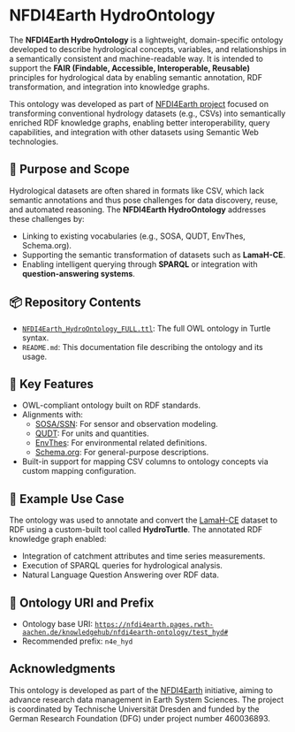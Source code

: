 # NFDI4Earth HydroOntology

The **NFDI4Earth HydroOntology** is a lightweight, domain-specific ontology developed to describe hydrological concepts, variables, and relationships in a semantically consistent and machine-readable way. It is intended to support the **FAIR (Findable, Accessible, Interoperable, Reusable)** principles for hydrological data by enabling semantic annotation, RDF transformation, and integration into knowledge graphs.

This ontology was developed as part of [NFDI4Earth project](https://www.nfdi4earth.de/) focused on transforming conventional hydrology datasets (e.g., CSVs) into semantically enriched RDF knowledge graphs, enabling better interoperability, query capabilities, and integration with other datasets using Semantic Web technologies.

## 🌊 Purpose and Scope

Hydrological datasets are often shared in formats like CSV, which lack semantic annotations and thus pose challenges for data discovery, reuse, and automated reasoning. The **NFDI4Earth HydroOntology** addresses these challenges by:

- Linking to existing vocabularies (e.g., SOSA, QUDT, EnvThes, Schema.org).
- Supporting the semantic transformation of datasets such as **LamaH-CE**.
- Enabling intelligent querying through **SPARQL** or integration with **question-answering systems**.

## 📦 Repository Contents

- [`NFDI4Earth_HydroOntology_FULL.ttl`](./NFDI4Earth_HydroOntology_FULL.ttl): The full OWL ontology in Turtle syntax.
- `README.md`: This documentation file describing the ontology and its usage.

## 🚀 Key Features

- OWL-compliant ontology built on RDF standards.
- Alignments with:
  - [SOSA/SSN](https://www.w3.org/TR/vocab-ssn/): For sensor and observation modeling.
  - [QUDT](http://qudt.org/): For units and quantities.
  - [EnvThes](https://vocabs.lter-europe.net/EnvThes/en/): For environmental related definitions. 
  - [Schema.org](https://schema.org): For general-purpose descriptions.
- Built-in support for mapping CSV columns to ontology concepts via custom mapping configuration.

## 🧪 Example Use Case

The ontology was used to annotate and convert the [LamaH-CE](https://github.com/realwaterresearch/LamaH-CE) dataset to RDF using a custom-built tool called **HydroTurtle**. The annotated RDF knowledge graph enabled:

- Integration of catchment attributes and time series measurements.
- Execution of SPARQL queries for hydrological analysis.
- Natural Language Question Answering over RDF data.

## 🔗 Ontology URI and Prefix

- Ontology base URI: [`https://nfdi4earth.pages.rwth-aachen.de/knowledgehub/nfdi4earth-ontology/test_hyd#`](https://nfdi4earth.pages.rwth-aachen.de/knowledgehub/nfdi4earth-ontology/test_hyd#)
- Recommended prefix: `n4e_hyd`

## Acknowledgments
This ontology is developed as part of the [NFDI4Earth](https://www.nfdi4earth.de/) initiative, aiming to advance research data management in Earth System Sciences. The project is coordinated by Technische Universität Dresden and funded by the German Research Foundation (DFG) under project number 460036893.




